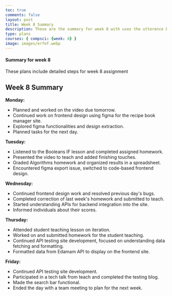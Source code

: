 ```yaml
---
toc: true
comments: false
layout: post
title: Week 8 Summary
description: These are the summary for week 8 with uses the utterence bot
type: plans
courses: { compsci: {week: 8} }
image: images/erfef.webp
---
```



#### Summary for week 8
These plans include detailed steps for week 8 assignment

## Week 8 Summary

**Monday:**
- Planned and worked on the video due tomorrow.
- Continued work on frontend design using figma for the recipe book manager site.
- Explored figma functionalities and design extraction.
- Planned tasks for the next day.

**Tuesday:**
- Listened to the Booleans IF lesson and completed assigned homework.
- Presented the video to teach and added finishing touches.
- Graded Algorithms homework and organized results in a spreadsheet.
- Encountered figma export issue, switched to code-based frontend design.

**Wednesday:**
- Continued frontend design work and resolved previous day's bugs.
- Completed correction of last week's homework and submitted to teach.
- Started understanding APIs for backend integration into the site.
- Informed individuals about their scores.

**Thursday:**
- Attended student teaching lesson on iteration.
- Worked on and submitted homework for the student teaching.
- Continued API testing site development, focused on understanding data fetching and formatting.
- Formatted data from Edamam API to display on the frontend site.

**Friday:**
- Continued API testing site development.
- Participated in a tech talk from teach and completed the testing blog.
- Made the search bar functional.
- Ended the day with a team meeting to plan for the next week.
